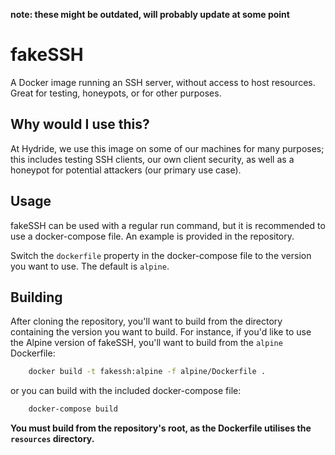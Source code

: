 **note: these might be outdated, will probably update at some point**
# fakeSSH
A Docker image running an SSH server, without access to host resources. Great for testing, honeypots, or for other purposes.

## Why would I use this?
At Hydride, we use this image on some of our machines for many purposes; this includes testing SSH clients, our own client security, as well as a honeypot for potential attackers (our primary use case).

## Usage
fakeSSH can be used with a regular run command, but it is recommended to use a docker-compose file. An example is provided in the repository.

Switch the `dockerfile` property in the docker-compose file to the version you want to use. The default is `alpine`.

## Building
After cloning the repository, you'll want to build from the directory containing the version you want to build. For instance, if you'd like to use the Alpine version of fakeSSH, you'll want to build from the `alpine` Dockerfile:

```bash
    docker build -t fakessh:alpine -f alpine/Dockerfile .
```

or you can build with the included docker-compose file:

```bash
    docker-compose build
```

**You must build from the repository's root, as the Dockerfile utilises the `resources` directory.**
